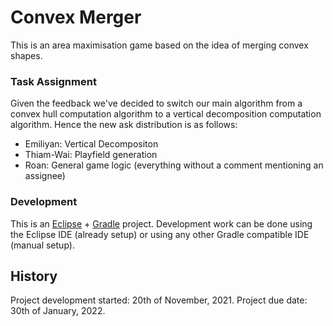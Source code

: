 # Convex Merger
This is an area maximisation game based on the idea of merging convex shapes.

### Task Assignment
Given the feedback we've decided to switch our main algorithm from a convex hull computation algorithm to a vertical decomposition computation algorithm. Hence the new ask distribution is as follows:
- Emiliyan: Vertical Decompositon
- Thiam-Wai: Playfield generation
- Roan: General game logic (everything without a comment mentioning an assignee)

### Development
This is an [Eclipse](https://www.eclipse.org/) + [Gradle](https://gradle.org/) project. Development work can be done using the Eclipse IDE (already setup) or using any other Gradle compatible IDE (manual setup).

## History
Project development started: 20th of November, 2021.
Project due date: 30th of January, 2022.